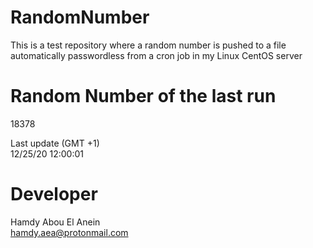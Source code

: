 # RandomNumber    
This is a test repository where a random number is pushed to a file automatically passwordless from a cron job in my Linux CentOS server    
# Random Number of the last run   
18378
      
Last update (GMT +1)    
12/25/20 12:00:01
# Developer    
Hamdy Abou El Anein   
hamdy.aea@protonmail.com
